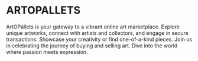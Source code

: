 # ARTOPALLETS
ArtOPallets is your gateway to a vibrant online art marketplace. Explore unique artworks, connect with artists and collectors, and engage in secure transactions. Showcase your creativity or find one-of-a-kind pieces. Join us in celebrating the journey of buying and selling art. Dive into the world where passion meets expression. 
